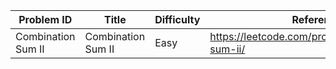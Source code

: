 | Problem ID | Title | Difficulty | Reference
| --- | --- | --- | ---
| Combination Sum II | Combination Sum II | Easy | https://leetcode.com/problems/combination-sum-ii/
